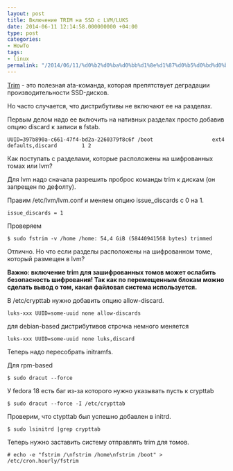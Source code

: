 ```yaml
---
layout: post
title: Включение TRIM на SSD с LVM/LUKS
date: 2014-06-11 12:14:58.000000000 +04:00
type: post
categories:
- HowTo
tags:
- linux
permalink: "/2014/06/11/%d0%b2%d0%ba%d0%bb%d1%8e%d1%87%d0%b5%d0%bd%d0%b8%d0%b5-trim-%d0%bd%d0%b0-ssd-%d1%81-lvm-luks/"
---
```

[Trim](https://en.wikipedia.org/wiki/Trim_%28computing%29 "TRIM") - это полезная ata-команда, которая препятствует деградации производительности SSD-дисков.

Но часто случается, что дистрибутивы не включают ее на разделах.

Первым делом надо ее включить на нативных разделах просто добавив опцию discard к записи в fstab.

```
UUID=397b890a-c661-47f4-bd2a-2260379f8c6f /boot                   ext4    defaults,discard        1 2
```

Как поступать с разделами, которые расположены на шифрованных томах или lvm?

Для lvm надо сначала разрешить проброс команды trim к дискам (он запрещен по дефолту).

Правим /etc/lvm/lvm.conf и меняем опцию issue_discards с 0 на 1.

```
issue_discards = 1
```

Проверяем

```
$ sudo fstrim -v /home /home: 54,4 GiB (58440941568 bytes) trimmed
```

Отлично. Но что если разделы расположены на шифрованном томе, который размещен в lvm?

**Важно: включение trim для зашифрованных томов может ослабить безопасность шифрования! Так как по перемещенным блокам можно сделать вывод о том, какая файловая система используется.**

В /etc/crypttab нужно добавить опцию allow-discard.

```
luks-xxx UUID=some-uuid none allow-discards
```

для debian-based дистрибутивов строчка немного меняется

```
luks-xxx UUID=some-uuid none luks,discard
```

Теперь надо пересобрать initramfs.

Для rpm-based

```
$ sudo dracut --force
```

У fedora 18 есть баг из-за которого нужно указывать пусть к crypttab

```
$ sudo dracut --force -I /etc/crypttab
```

Проверим, что ctypttab был успешно добавлен в initrd.

```
$ sudo lsinitrd |grep crypttab
```

Теперь нужно заставить систему отправлять trim для томов.

```
# echo -e "fstrim /\nfstrim /home\nfstrim /boot" > /etc/cron.hourly/fstrim
```

 

